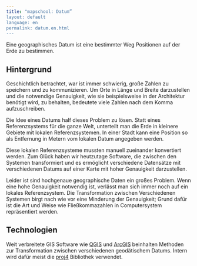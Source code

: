 ```yaml
---
title: "mapschool: Datum”
layout: default
language: en
permalink: datum.en.html
---
```


Eine geographisches Datum ist eine bestimmter Weg Positionen auf der Erde zu bestimmen.

## Hintergrund

Geschichtlich betrachtet, war ist immer schwierig, große Zahlen zu speichern und zu kommunizieren. Um Orte in Länge und Breite darzustellen und die notwendige Genauigkeit, wie sie beispielsweise in der Architektur benötigt wird, zu behalten, bedeutete viele Zahlen nach dem Komma aufzuschreiben. 

Die Idee eines Datums half dieses Problem zu lösen. Statt eines Referenzsystems für die ganze Welt, unterteilt man die Erde in kleinere Gebiete mit lokalen Referenzsystemen. In einer Stadt kann eine Position so als Entfernung in Metern vom lokalen Datum angegeben werden. 

Diese lokalen Referenzsysteme mussten manuell zueinander konvertiert werden. Zum Glück haben wir heutzutage Software, die zwischen den Systemen transformiert und es ermöglicht verschiedene Datensätze mit verschiedenen Datums auf einer Karte mit hoher Genauigkeit darzustellen. 

Leider ist sind hochgenaue geographische Daten ein großes Problem. Wenn eine hohe Genauigkeit notwendig ist, verlässt man sich immer noch auf ein lokales Referenzsystem. Die Transformation zwischen Verschiedenen Systemen birgt nach wie vor eine Minderung der Genauigkeit; Grund dafür ist die Art und Weise wie Fließkommazahlen in Computersystem repräsentiert werden. 

## Technologien

Weit verbreitete GIS Software wie [QGIS](http://www.qgis.org/) und [ArcGIS](http://www.esri.com/software/arcgis) beinhalten Methoden zur Transformation zwischen verschiedenen geodätischem Datums. Intern wird dafür meist die [proj4](http://trac.osgeo.org/proj/) Bibliothek verwendet.
